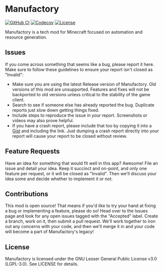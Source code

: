 Manufactory
===========
[![GitHub CI](https://github.com/Drakmyth/Manufactory/workflows/GitHub%20CI/badge.svg)](https://github.com/Drakmyth/Manufactory/actions?query=workflow%3A%22GitHub+CI%22+branch%3Amaster)
[![Codecov](https://img.shields.io/codecov/c/github/Drakmyth/Manufactory)](https://codecov.io/gh/Drakmyth/Manufactory)
[![License](https://img.shields.io/github/license/Drakmyth/Manufactory)](https://github.com/Drakmyth/Manufactory/blob/master/LICENSE.md)

Manufactory is a tech mod for Minecraft focused on automation and resource generation.

Issues
--------------------
If you come across something that seems like a bug, please report it here. Make sure to follow these guidelines to ensure your report isn't closed as "Invalid":

* Make sure you are using the latest Release version of Manufactory. Old versions of this mod are unsupported. Features and fixes will not be backported to old versions unless critical to the stability of the game client.
* Search to see if someone else has already reported the bug. Duplicate reports just slow down getting things fixed.
* Include steps to reproduce the issue in your report. Screenshots or videos may also prove helpful.
* If you have a crash report, please include that too by copying it into a [Gist](https://gist.github.com) and including the link. Just dumping a crash report directly into your report will cause your report to be closed without review.

Feature Requests
----------------
Have an idea for something that would fit well in this app? Awesome! File an issue and detail your idea. Keep it succinct and on-point, and only one feature per request, or it will be closed as "Invalid". Then we'll discuss your idea some and decide whether to implement it or not.

Contributions
-------------
This mod is open source! That means if you'd like to try your hand at fixing a bug or implementing a feature, please do so! Head over to the Issues page and look for any open issues tagged with the "Accepted" label. Create a branch, work on it, then submit a pull request. We'll work together to iron out any concerns with your code, and then we'll merge it in and your code will become a part of Manufactory's legacy!

License
-------
Manufactory is licensed under the GNU Lesser General Public License v3.0 (LGPL-3.0). See LICENSE for details.
